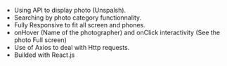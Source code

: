 - Using API to display photo (Unspalsh).
- Searching by photo category functionnality.
- Fully Responsive to fit all screen and phones. 
- onHover (Name of the photographer) and onClick interactivity (See the photo Full screen)
- Use of Axios to deal with Http requests.
- Builded with React.js
